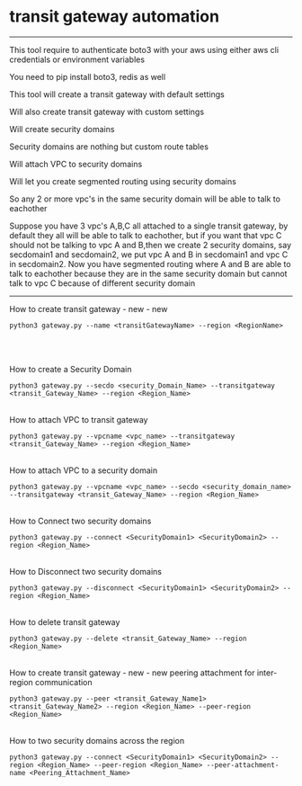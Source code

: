 # transit gateway automation
----------------------------

<p>This tool require to authenticate boto3 with your aws using either aws cli credentials or environment variables</p>
<p>You need to pip install boto3, redis as well</p>
<p>This tool will create a transit gateway with default settings</p>
<p>Will also create transit gateway with custom settings</p>
<p>Will create security domains</p>
<p>Security domains are nothing but custom route tables</p>
<p>Will attach VPC to security domains</p>
<p>Will let you create segmented routing using security domains</p>
<p>So any 2 or more vpc's in the same security domain will be able to talk to eachother</p>
<p>Suppose you have 3 vpc's A,B,C all attached to a single transit gateway, by default they all will be able to talk to eachother, but if you want that vpc C should not be talking to vpc A and B,then we create 2 security domains, say secdomain1 and secdomain2, we put vpc A and B in secdomain1 and vpc C in secdomain2. Now you have segmented routing where A and B are able to talk to eachother because they are in the same security domain but cannot talk to vpc C because of different security domain</p>

---------------------------------------------------------------------


<p>How to create transit gateway - new - new</p>

```python3 gateway.py --name <transitGatewayName> --region <RegionName>```

<br></br>
<p>How to create a Security Domain</p>

```python3 gateway.py --secdo <security_Domain_Name> --transitgateway <transit_Gateway_Name> --region <Region_Name>```
<br></br>

<p>How to attach VPC to transit gateway</p>

```python3 gateway.py --vpcname <vpc_name> --transitgateway <transit_Gateway_Name> --region <Region_Name>```
<br></br>
<p>How to attach VPC to a security domain</p>

```python3 gateway.py --vpcname <vpc_name> --secdo <security_domain_name> --transitgateway <transit_Gateway_Name> --region <Region_Name>```
<br></br>

<p>How to Connect two security domains</p>

```python3 gateway.py --connect <SecurityDomain1> <SecurityDomain2> --region <Region_Name>```
<br></br>

<p>How to Disconnect two security domains</p>

```python3 gateway.py --disconnect <SecurityDomain1> <SecurityDomain2> --region <Region_Name>```
<br></br>

<p>How to delete transit gateway</p>

```python3 gateway.py --delete <transit_Gateway_Name> --region <Region_Name>```
<br></br>

<p>How to create transit gateway - new - new peering attachment for inter-region communication</p>

```python3 gateway.py --peer <transit_Gateway_Name1> <transit_Gateway_Name2> --region <Region_Name> --peer-region <Region_Name>```
<br></br>

<p>How to two security domains across the region</p>

```python3 gateway.py --connect <SecurityDomain1> <SecurityDomain2> --region <Region_Name> --peer-region <Region_Name> --peer-attachment-name <Peering_Attachment_Name>```


